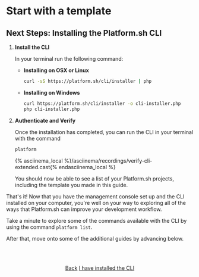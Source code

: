 # Start with a template

## Next Steps: Installing the Platform.sh CLI

1. **Install the CLI**

    In your terminal run the following command:

    * **Installing on OSX or Linux**
    
       ```bash
       curl -sS https://platform.sh/cli/installer | php
       ```
       
    * **Installing on Windows**
    
       ```bash
       curl https://platform.sh/cli/installer -o cli-installer.php
       php cli-installer.php
       ```
   
2. **Authenticate and Verify**

   Once the installation has completed, you can run the CLI in your terminal with the command
   
   ```bash
   platform
   ```

    {% asciinema_local %}/asciinema/recordings/verify-cli-extended.cast{% endasciinema_local %}
   
   You should now be able to see a list of your Platform.sh projects, including the template you made in this guide.
   
That's it! Now that you have the management console set up and the CLI installed on your computer, you're well on your way to exploring all of the ways that Platform.sh can improve your development workflow.

Take a minute to explore some of the commands available with the CLI by using the command `platform list`.

After that, move onto some of the additional guides by advancing below.

<html>
<head>
<link rel="stylesheet" href="/styles/styles.css">
</head>
<body>

<br/><br/>

<center>

<a href="/gettingstarted/template/cli-requirements.html" class="buttongen small">Back</a>
<a href="/gettingstarted/template/next-steps.html" class="buttongen small">I have installed the CLI</a>

</center>

<br/><br/>

</body>
</html>
